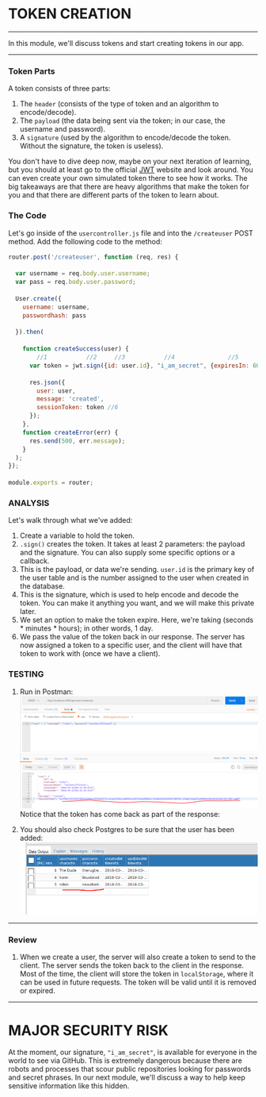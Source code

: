 # TOKEN CREATION
---
In this module, we'll discuss tokens and start creating tokens in our app.

<hr />

### Token Parts
A token consists of three parts: 
1. The `header` (consists of the type of token and an algorithm to encode/decode).
2. The `payload` (the data being sent via the token; in our case, the username and password).
3. A `signature` (used by the algorithm to encode/decode the token. Without the signature, the token is useless). 

You don't have to dive deep now, maybe on your next iteration of learning, but you should at least go to the official [JWT](https://jwt.io/introduction/) website and look around. You can even create your own simulated token there to see how it works. The big takeaways are that there are heavy algorithms that make the token for you and that there are different parts of the token to learn about.<br>

### The Code
Let's go inside of the `usercontroller.js` file and into the `/createuser` POST method. Add the following code to the method:

```js
router.post('/createuser', function (req, res) {

  var username = req.body.user.username;
  var pass = req.body.user.password;

  User.create({
    username: username,
    passwordhash: pass

  }).then(

    function createSuccess(user) {
        //1           //2     //3           //4               //5
      var token = jwt.sign({id: user.id}, "i_am_secret", {expiresIn: 60*60*24});

      res.json({
        user: user,
        message: 'created',
        sessionToken: token //6
      });
    },
    function createError(err) {
      res.send(500, err.message);
    }
  );
});

module.exports = router;
```

### ANALYSIS
Let's walk through what we've added:
1. Create a variable to hold the token.
2. `.sign()` creates the token. It takes at least 2 parameters: the payload and the signature. You can also supply some specific options or a callback.
3. This is the payload, or data we're sending. `user.id` is the primary key of the user table and is the number assigned to the user when created in the database.
4. This is the signature, which is used to help encode and decode the token. You can make it anything you want, and we will make this private later.
5. We set an option to make the token expire. Here, we're taking (seconds * minutes * hours); in other words, 1 day.
6. We pass the value of the token back in our response. The server has now assigned a token to a specific user, and the client will have that token to work with (once we have a client).

### TESTING
1. Run in Postman:
![screenshot](assets/03-postman-token.PNG)
 Notice that the token has come back as part of the response:

2. You should also check Postgres to be sure that the user has been added:
![screenshot](assets/03-postgres-user.PNG)


<hr />

### Review
1. When we create a user, the server will also create a token to send to the client. The server sends the token back to the client in the response. Most of the time, the client will store the token in `localStorage`, where it can be used in future requests. The token will be valid until it is removed or expired.

<hr />

# MAJOR SECURITY RISK
At the moment, our signature, `"i_am_secret"`, is available for everyone in the world to see via GitHub. This is extremely dangerous because there are robots and processes that scour public repositories looking for passwords and secret phrases. In our next module, we'll discuss a way to help keep sensitive information like this hidden.